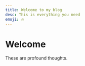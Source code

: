 ```yaml
---
title: Welcome to my blog
desc: This is everything you need
emoji: 🔥
---
```


# Welcome

These are profound thoughts.
